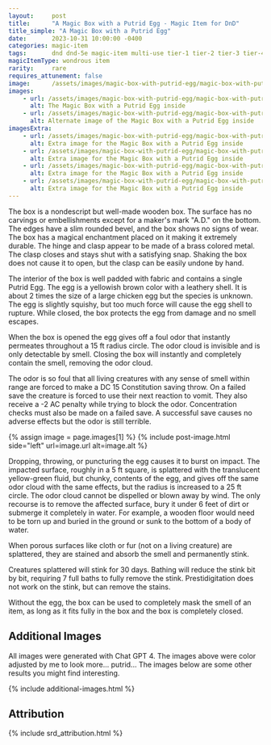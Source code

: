```yaml
---
layout:     post
title:      "A Magic Box with a Putrid Egg - Magic Item for DnD"
title_simple: "A Magic Box with a Putrid Egg"
date:       2023-10-31 10:00:00 -0400
categories: magic-item
tags:       dnd dnd-5e magic-item multi-use tier-1 tier-2 tier-3 tier-4
magicItemType: wondrous item
rarity:     rare
requires_attunement: false
image:      /assets/images/magic-box-with-putrid-egg/magic-box-with-putrid-egg-01.png
images:
    - url: /assets/images/magic-box-with-putrid-egg/magic-box-with-putrid-egg-01.png
      alt: The Magic Box with a Putrid Egg inside
    - url: /assets/images/magic-box-with-putrid-egg/magic-box-with-putrid-egg-02.png
      alt: Alternate image of the Magic Box with a Putrid Egg inside
imagesExtra:
    - url: /assets/images/magic-box-with-putrid-egg/magic-box-with-putrid-egg-extra-01.png
      alt: Extra image for the Magic Box with a Putrid Egg inside
    - url: /assets/images/magic-box-with-putrid-egg/magic-box-with-putrid-egg-extra-02.png
      alt: Extra image for the Magic Box with a Putrid Egg inside
    - url: /assets/images/magic-box-with-putrid-egg/magic-box-with-putrid-egg-extra-03.png
      alt: Extra image for the Magic Box with a Putrid Egg inside
    - url: /assets/images/magic-box-with-putrid-egg/magic-box-with-putrid-egg-extra-04.png
      alt: Extra image for the Magic Box with a Putrid Egg inside
---
```


The box is a nondescript but well-made wooden box. The surface has no carvings or embellishments except for a maker's mark "A.D." on the bottom.  The edges have a slim rounded bevel, and the box shows no signs of wear. The box has a magical enchantment placed on it making it extremely durable.  The hinge and clasp appear to be made of a brass colored metal. The clasp closes and stays shut with a satisfying snap. Shaking the box does not cause it to open, but the clasp can be easily undone by hand.

The interior of the box is well padded with fabric and contains a single Putrid Egg. The egg is a yellowish brown color with a leathery shell. It is about 2 times the size of a large chicken egg but the species is unknown. The egg is slightly squishy, but too much force will cause the egg shell to rupture. While closed, the box protects the egg from damage and no smell escapes.

When the box is opened the egg gives off a foul odor that instantly permeates throughout a 15 ft radius circle. The odor cloud is invisible and is only detectable by smell. Closing the box will instantly and completely contain the smell, removing the odor cloud.

The odor is so foul that all living creatures with any sense of smell within range are forced to make a DC 15 Constitution saving throw. On a failed save the creature is forced to use their next reaction to vomit. They also receive a -2 AC penalty while trying to block the odor. Concentration checks must also be made on a failed save. A successful save causes no adverse effects but the odor is still terrible.

{% assign image = page.images[1] %}
{% include post-image.html side="left" url=image.url alt=image.alt %}

Dropping, throwing, or puncturing the egg causes it to burst on impact. The impacted surface, roughly in a 5 ft square, is splattered with the translucent yellow-green fluid, but chunky, contents of the egg, and gives off the same odor cloud with the same effects, but the radius is increased to a 25 ft circle. The odor cloud cannot be dispelled or blown away by wind. The only recourse is to remove the affected surface, bury it under 6 feet of dirt or submerge it completely in water. For example, a wooden floor would need to be torn up and buried in the ground or sunk to the bottom of a body of water.

When porous surfaces like cloth or fur (not on a living creature) are splattered, they are stained and absorb the smell and permanently stink.

Creatures splattered will stink for 30 days. Bathing will reduce the stink bit by bit, requiring 7 full baths to fully remove the stink. Prestidigitation does not work on the stink, but can remove the stains.

Without the egg, the box can be used to completely mask the smell of an item, as long as it fits fully in the box and the box is completely closed.

## Additional Images

All images were generated with Chat GPT 4. The images above were color adjusted by me to look more... putrid... The images below are some other results you might find interesting.

{% include additional-images.html %}

## Attribution

{% include srd_attribution.html %}
